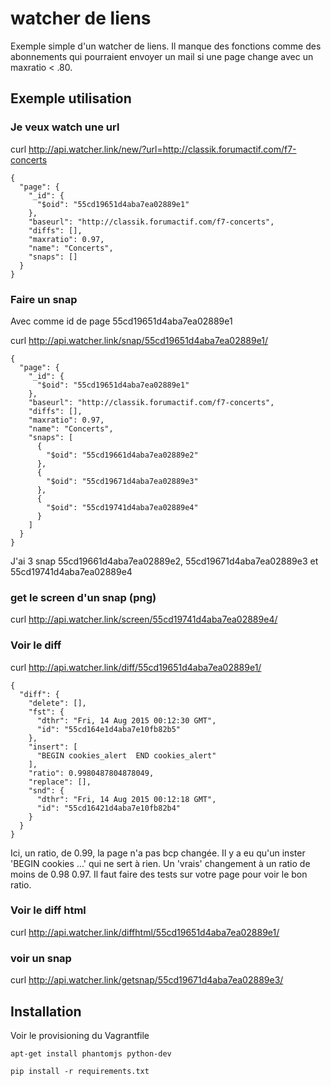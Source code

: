 # watcher de liens

Exemple simple d'un watcher de liens. Il manque des fonctions comme des abonnements 
qui pourraient envoyer un mail si une page change avec un maxratio < .80.

## Exemple utilisation


### Je veux watch une url

curl http://api.watcher.link/new/?url=http://classik.forumactif.com/f7-concerts

```
{
  "page": {
    "_id": {
      "$oid": "55cd19651d4aba7ea02889e1"
    }, 
    "baseurl": "http://classik.forumactif.com/f7-concerts", 
    "diffs": [], 
    "maxratio": 0.97, 
    "name": "Concerts", 
    "snaps": []
  }
}
```

### Faire un snap 

Avec comme id de page 55cd19651d4aba7ea02889e1

curl http://api.watcher.link/snap/55cd19651d4aba7ea02889e1/

```
{
  "page": {
    "_id": {
      "$oid": "55cd19651d4aba7ea02889e1"
    }, 
    "baseurl": "http://classik.forumactif.com/f7-concerts", 
    "diffs": [], 
    "maxratio": 0.97, 
    "name": "Concerts", 
    "snaps": [
      {
        "$oid": "55cd19661d4aba7ea02889e2"
      }, 
      {
        "$oid": "55cd19671d4aba7ea02889e3"
      }, 
      {
        "$oid": "55cd19741d4aba7ea02889e4"
      }
    ]
  }
}
```

J'ai 3 snap 55cd19661d4aba7ea02889e2, 55cd19671d4aba7ea02889e3 et 55cd19741d4aba7ea02889e4

### get le screen d'un snap (png)

curl http://api.watcher.link/screen/55cd19741d4aba7ea02889e4/

### Voir le diff

curl http://api.watcher.link/diff/55cd19651d4aba7ea02889e1/

```
{
  "diff": {
    "delete": [], 
    "fst": {
      "dthr": "Fri, 14 Aug 2015 00:12:30 GMT", 
      "id": "55cd164e1d4aba7e10fb82b5"
    }, 
    "insert": [
      "BEGIN cookies_alert  END cookies_alert"
    ], 
    "ratio": 0.9980487804878049, 
    "replace": [], 
    "snd": {
      "dthr": "Fri, 14 Aug 2015 00:12:18 GMT", 
      "id": "55cd16421d4aba7e10fb82b4"
    }
  }
}
```

Ici, un ratio, de 0.99, la page n'a pas bcp changée. Il y a eu qu'un inster 'BEGIN cookies ...' qui ne sert à rien. 
Un 'vrais' changement à un ratio de moins de 0.98 0.97. Il faut faire des tests sur votre page pour voir le bon ratio.

### Voir le diff html

curl http://api.watcher.link/diffhtml/55cd19651d4aba7ea02889e1/

### voir un snap 

curl http://api.watcher.link/getsnap/55cd19671d4aba7ea02889e3/


## Installation

Voir le provisioning du Vagrantfile

```
apt-get install phantomjs python-dev
```

```
pip install -r requirements.txt 
```